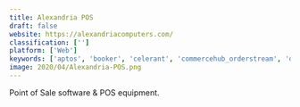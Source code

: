 ```yaml
---
title: Alexandria POS
draft: false 
website: https://alexandriacomputers.com/
classification: ['']
platform: ['Web']
keywords: ['aptos', 'booker', 'celerant', 'commercehub_orderstream', 'dor', 'flight_school_by_autopilot', 'gofrugal_retail', 'justenough', 'manthan', 'market6', 'quickbookspos', 'shopify_pos', 'springboard_retail', 'square', 'tally_shoper', 'teamwork_retail', 'trusted_shops', 'unicommerce', 'windsor_circle', 'wiser', 'buysafe']
image: 2020/04/Alexandria-POS.png
---
```

Point of Sale software & POS equipment.